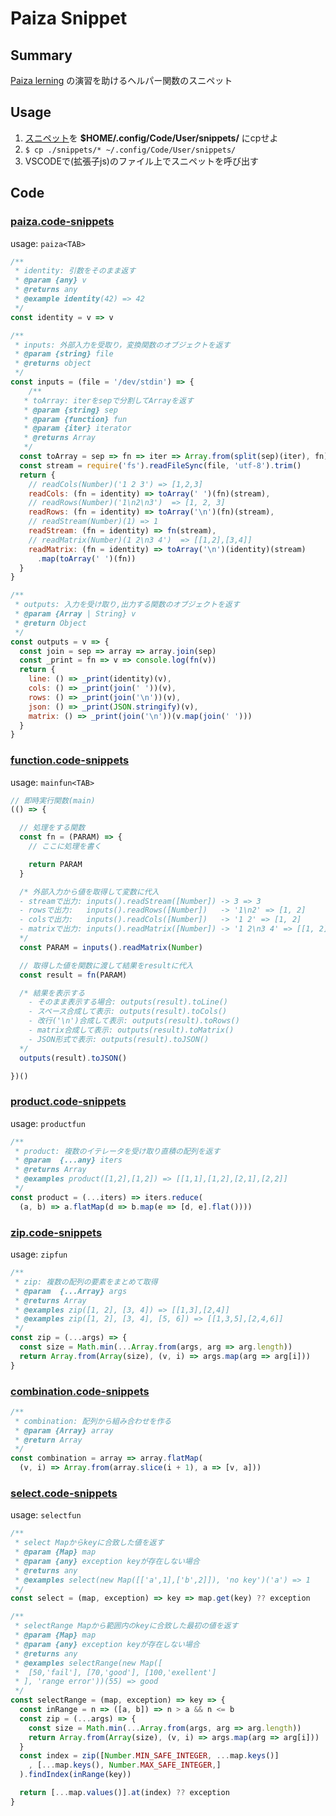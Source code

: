 # Paiza Snippet

## Summary

[Paiza lerning](https://paiza.jp/works/mypage) の演習を助けるヘルパー関数のスニペット

## Usage

1. [スニペット](../snippets/*code-snippets)を **$HOME/.config/Code/User/snippets/** にcpせよ
2. ```$ cp ./snippets/* ~/.config/Code/User/snippets/```
3. VSCODEで(拡張子js)のファイル上でスニペットを呼び出す

## Code

### [paiza.code-snippets](../snippets/paiza.code-snippets)

usage: ```paiza<TAB>```

```js
/**
 * identity: 引数をそのまま返す
 * @param {any} v 
 * @returns any
 * @example identity(42) => 42
 */
const identity = v => v

/**
 * inputs: 外部入力を受取り，変換関数のオブジェクトを返す
 * @param {string} file
 * @returns object
 */
const inputs = (file = '/dev/stdin') => {
    /** 
   * toArray: iterをsepで分割してArrayを返す
   * @param {string} sep 
   * @param {function} fun
   * @param {iter} iterator
   * @returns Array
   */
  const toArray = sep => fn => iter => Array.from(split(sep)(iter), fn)
  const stream = require('fs').readFileSync(file, 'utf-8').trim()
  return {
    // readCols(Number)('1 2 3') => [1,2,3]
    readCols: (fn = identity) => toArray(' ')(fn)(stream),
    // readRows(Number)('1\n2\n3')  => [1, 2, 3]
    readRows: (fn = identity) => toArray('\n')(fn)(stream),
    // readStream(Number)(1) => 1
    readStream: (fn = identity) => fn(stream),
    // readMatrix(Number)(1 2\n3 4')  => [[1,2],[3,4]] 
    readMatrix: (fn = identity) => toArray('\n')(identity)(stream)
      .map(toArray(' ')(fn))
  }
}

/**
 * outputs: 入力を受け取り,出力する関数のオブジェクトを返す
 * @param {Array | String} v
 * @return Object
 */ 
const outputs = v => {
  const join = sep => array => array.join(sep)
  const _print = fn => v => console.log(fn(v))
  return {
    line: () => _print(identity)(v),
    cols: () => _print(join(' '))(v),
    rows: () => _print(join('\n'))(v),
    json: () => _print(JSON.stringify)(v),
    matrix: () => _print(join('\n'))(v.map(join(' ')))
  }
}
```

### [function.code-snippets](../snippets/function.code-snippets)

usage: ```mainfun<TAB>```

```js
// 即時実行関数(main)
(() => {

  // 処理をする関数
  const fn = (PARAM) => {
    // ここに処理を書く

    return PARAM
  }

  /* 外部入力から値を取得して変数に代入
  - streamで出力: inputs().readStream([Number]) -> 3 => 3
  - rowsで出力:   inputs().readRows([Number])   -> '1\n2' => [1, 2]
  - colsで出力:   inputs().readCols([Number])   -> '1 2' => [1, 2]
  - matrixで出力: inputs().readMatrix([Number]) -> '1 2\n3 4' => [[1, 2],[3, 4]]
  */
  const PARAM = inputs().readMatrix(Number)

  // 取得した値を関数に渡して結果をresultに代入
  const result = fn(PARAM)

  /* 結果を表示する
    - そのまま表示する場合: outputs(result).toLine()
    - スペース合成して表示: outputs(result).toCols()
    - 改行('\n')合成して表示: outputs(result).toRows()
    - matrix合成して表示: outputs(result).toMatrix()
    - JSON形式で表示: outputs(result).toJSON()
  */
  outputs(result).toJSON()

})()
```

### [product.code-snippets](../snippets/product.code-snippets)

usage: ```productfun```

```js
/**
 * product: 複数のイテレータを受け取り直積の配列を返す
 * @param  {...any} iters 
 * @returns Array
 * @examples product([1,2],[1,2]) => [[1,1],[1,2],[2,1],[2,2]]
 */
const product = (...iters) => iters.reduce(
  (a, b) => a.flatMap(d => b.map(e => [d, e].flat())))
```

### [zip.code-snippets](../snippets/zip.code-snippets)

usage: ```zipfun```

```js
/**
 * zip: 複数の配列の要素をまとめて取得
 * @param  {...Array} args 
 * @returns Array
 * @examples zip([1, 2], [3, 4]) => [[1,3],[2,4]]
 * @examples zip([1, 2], [3, 4], [5, 6]) => [[1,3,5],[2,4,6]]
 */
const zip = (...args) => {
  const size = Math.min(...Array.from(args, arg => arg.length))
  return Array.from(Array(size), (v, i) => args.map(arg => arg[i]))
}
```

### [combination.code-snippets](../snippets/combination.code-snippets)

```js
/**
 * combination: 配列から組み合わせを作る
 * @param {Array} array
 * @return Array
 */ 
const combination = array => array.flatMap(
  (v, i) => Array.from(array.slice(i + 1), a => [v, a]))
```

### [select.code-snippets](../snippets/select.code-snippets)

usage: ```selectfun```

```js
/**
 * select Mapからkeyに合致した値を返す
 * @param {Map} map 
 * @param {any} exception keyが存在しない場合
 * @returns any
 * @examples select(new Map([['a',1],['b',2]]), 'no key')('a') => 1
 */
const select = (map, exception) => key => map.get(key) ?? exception

/**
 * selectRange Mapから範囲内のkeyに合致した最初の値を返す
 * @param {Map} map 
 * @param {any} exception keyが存在しない場合
 * @returns any
 * @examples selectRange(new Map([
 *  [50,'fail'], [70,'good'], [100,'exellent']
 * ], 'range error'))(55) => good
 */
const selectRange = (map, exception) => key => {
  const inRange = n => ([a, b]) => n > a && n <= b
  const zip = (...args) => {
    const size = Math.min(...Array.from(args, arg => arg.length))
    return Array.from(Array(size), (v, i) => args.map(arg => arg[i]))
  }
  const index = zip([Number.MIN_SAFE_INTEGER, ...map.keys()]
    , [...map.keys(), Number.MAX_SAFE_INTEGER,]
  ).findIndex(inRange(key))

  return [...map.values()].at(index) ?? exception
}
```